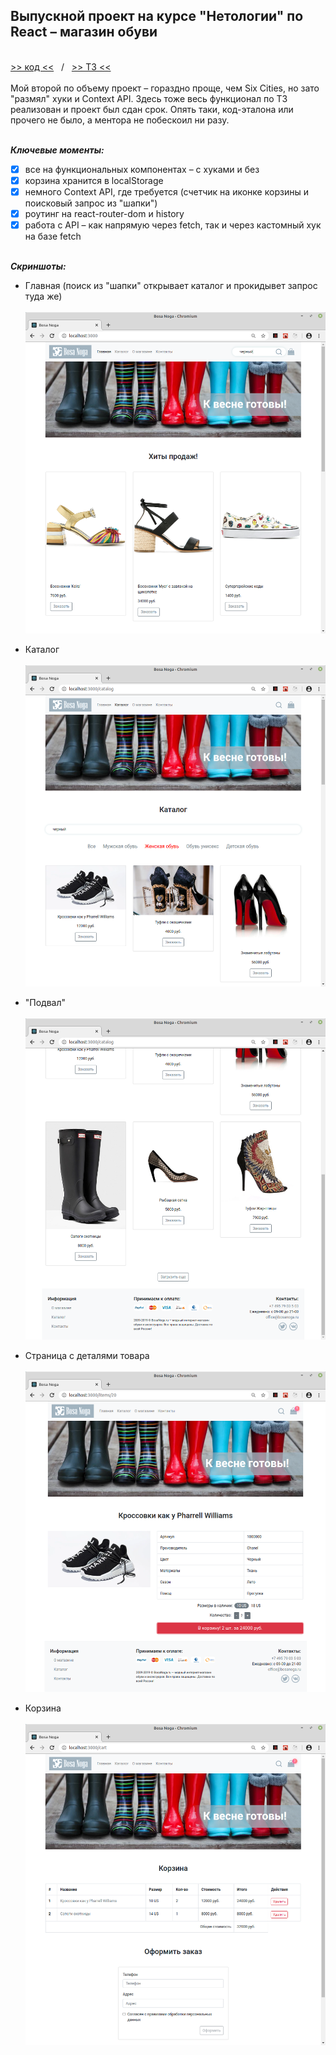 ## Выпускной проект на курсе "Нетологии" по React &ndash; магазин обуви
\
[>> код <<](https://github.com/vaniya-k/netology_bosa_noga)&nbsp;&nbsp;&nbsp;/&nbsp;&nbsp;&nbsp;[>> ТЗ <<](https://github.com/netology-code/ra16-diploma)
\
\
Мой второй по объему проект &ndash; гораздно проще, чем Six Cities, но зато "размял" хуки и Context API. Здесь тоже весь функционал по ТЗ реализован и проект был сдан срок. Опять таки, код-эталона или прочего не было, а ментора не побескоил ни разу.

\
_**Ключевые моменты:**_
- [x] все на функциональных компонентах &ndash; с хуками и без
- [x] корзина хранится в localStorage
- [x] немного Context API, где требуется (счетчик на иконке корзины и поисковый запрос из "шапки")
- [x] роутинг на react-router-dom и history
- [x] работа с API &ndash; как напрямую через fetch, так и через кастомный хук на базе fetch

\
_**Скриншоты:**_
* Главная (поиск из "шапки" открывает каталог и прокидывет запрос туда же)
\
\
![login](01.png)

* Каталог
\
\
![catalog](02.png)

* "Подвал"
\
\
![details](03.png)

* Страница с деталями товара
\
\
![details](04.png)

* Корзина
\
\
![details](05.png)
